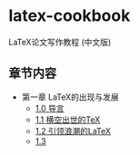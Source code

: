 # latex-cookbook
LaTeX论文写作教程 (中文版)

## 章节内容

- 第一章 LaTeX的出现与发展
  - [1.0 导言](https://nbviewer.jupyter.org/github/xinychen/latex-cookbook/blob/main/chapter-1/section0.ipynb)
  - [1.1 横空出世的TeX](https://nbviewer.jupyter.org/github/xinychen/latex-cookbook/blob/main/chapter-1/section1.ipynb)
  - [1.2 引领浪潮的LaTeX](https://nbviewer.jupyter.org/github/xinychen/latex-cookbook/blob/main/chapter-1/section2.ipynb)
  - [1.3 ](https://nbviewer.jupyter.org/github/xinychen/latex-cookbook/blob/main/chapter-1/section3.ipynb)
